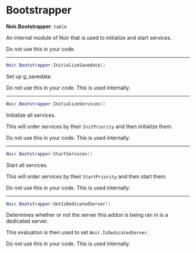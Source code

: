 # Bootstrapper

**Noir.Bootstrapper**: `table`

An internal module of Noir that is used to initialize and start services.

Do not use this in your code.

***

```lua
Noir.Bootstrapper:InitializeSavedata()
```

Set up g\_savedata.

Do not use this in your code. This is used internally.

***

```lua
Noir.Bootstrapper:InitializeServices()
```

Initialize all services.

This will order services by their `InitPriority` and then initialize them.

Do not use this in your code. This is used internally.

***

```lua
Noir.Bootstrapper:StartServices()
```

Start all services.

This will order services by their `StartPriority` and then start them.

Do not use this in your code. This is used internally.

***

```lua
Noir.Bootstrapper:SetIsDedicatedServer()
```

Determines whether or not the server this addon is being ran in is a dedicated server.

This evaluation is then used to set `Noir.IsDedicatedServer`.

Do not use this in your code. This is used internally.
